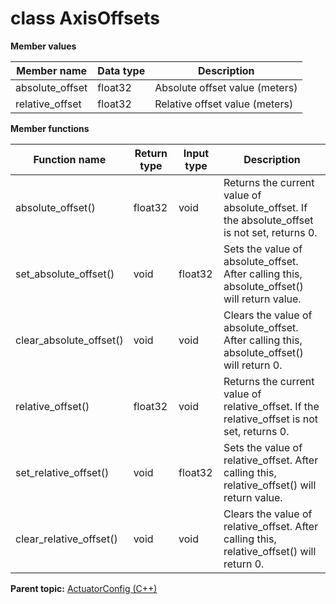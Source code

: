 # class AxisOffsets

 **Member values** 

|Member name|Data type|Description|
|-----------|---------|-----------|
|absolute\_offset|float32|Absolute offset value \(meters\)|
|relative\_offset|float32|Relative offset value \(meters\)|

 **Member functions** 

|Function name|Return type|Input type|Description|
|-------------|-----------|----------|-----------|
|absolute\_offset\(\)|float32|void|Returns the current value of absolute\_offset. If the absolute\_offset is not set, returns 0.|
|set\_absolute\_offset\(\)|void|float32|Sets the value of absolute\_offset. After calling this, absolute\_offset\(\) will return value.|
|clear\_absolute\_offset\(\)|void|void|Clears the value of absolute\_offset. After calling this, absolute\_offset\(\) will return 0.|
|relative\_offset\(\)|float32|void|Returns the current value of relative\_offset. If the relative\_offset is not set, returns 0.|
|set\_relative\_offset\(\)|void|float32|Sets the value of relative\_offset. After calling this, relative\_offset\(\) will return value.|
|clear\_relative\_offset\(\)|void|void|Clears the value of relative\_offset. After calling this, relative\_offset\(\) will return 0.|

**Parent topic:** [ActuatorConfig \(C++\)](../../summary_pages/ActuatorConfig.md)

